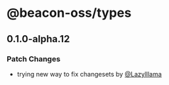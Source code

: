# @beacon-oss/types

## 0.1.0-alpha.12

### Patch Changes

- trying new way to fix changesets by [@Lazylllama](https://github.com/Lazylllama)
